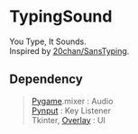 # TypingSound
You Type, It Sounds.<br>
Inspired by [20chan/SansTyping](https://github.com/20chan/SansTyping).

## Dependency
> [Pygame](https://github.com/pygame/pygame).mixer : Audio <br>
> [Pynput](https://github.com/moses-palmer/pynput) : Key Listener <br>
> Tkinter, [Overlay](https://github.com/davidmaamoaix/overlay) : UI <br>
